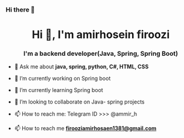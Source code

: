 ### Hi there 👋
<h1 align="center">Hi 👋, I'm amirhosein firoozi</h1>
<h3 align="center">I'm a backend developer(Java, Spring, Spring Boot)</h3>

<!--
**YazdocApp/YazdocApp** is a ✨ _special_ ✨ repository because its `README.md` (this file) appears on your GitHub profile.
- 👨‍💻 My Portfolio 

Here are some ideas to get you started:-->
- 💬 Ask me about **java, spring, python, C#, HTML, CSS**

- 🔭 I’m currently working on Spring boot
- 🌱 I’m currently learning Spring boot
- 👯 I’m looking to collaborate on Java- spring projects
- 📫 How to reach me: Telegram ID >>> @ammir_h

- 📫 How to reach me **firooziamirhosaen1381@gmail.com**



